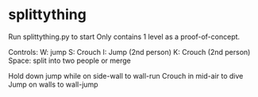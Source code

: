 # splittything

Run splittything.py to start
Only contains 1 level as a proof-of-concept.

Controls:
W: jump
S: Crouch
I: Jump (2nd person)
K: Crouch (2nd person)
Space: split into two people or merge

Hold down jump while on side-wall to wall-run
Crouch in mid-air to dive
Jump on walls to wall-jump
